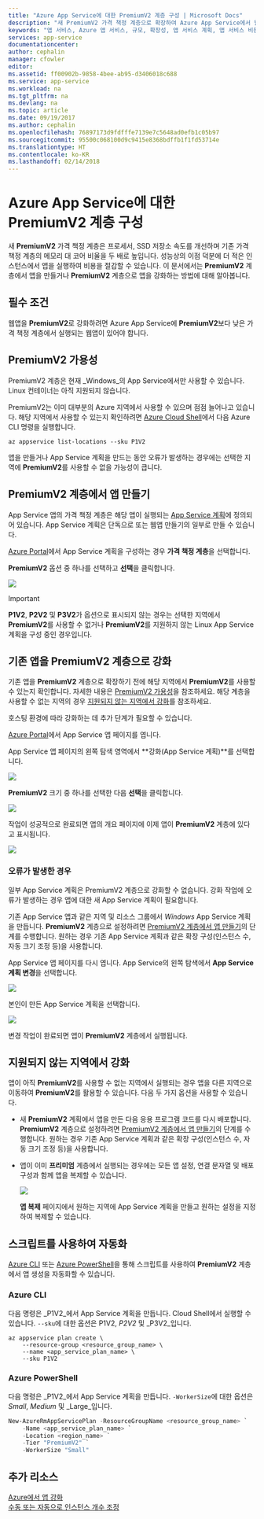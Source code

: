 ```yaml
---
title: "Azure App Service에 대한 PremiumV2 계층 구성 | Microsoft Docs"
description: "새 PremiumV2 가격 책정 계층으로 확장하여 Azure App Service에서 웹, 모바일 및 API 앱 성능을 향상하는 방법에 대해 알아봅니다."
keywords: "앱 서비스, Azure 앱 서비스, 규모, 확장성, 앱 서비스 계획, 앱 서비스 비용"
services: app-service
documentationcenter: 
author: cephalin
manager: cfowler
editor: 
ms.assetid: ff00902b-9858-4bee-ab95-d3406018c688
ms.service: app-service
ms.workload: na
ms.tgt_pltfrm: na
ms.devlang: na
ms.topic: article
ms.date: 09/19/2017
ms.author: cephalin
ms.openlocfilehash: 76897173d9fdfffe7139e7c5648ad0efb1c05b97
ms.sourcegitcommit: 95500c068100d9c9415e8368bdffb1f1fd53714e
ms.translationtype: HT
ms.contentlocale: ko-KR
ms.lasthandoff: 02/14/2018
---
```

# <a name="configure-premiumv2-tier-for-azure-app-service"></a>Azure App Service에 대한 PremiumV2 계층 구성

새 **PremiumV2** 가격 책정 계층은 프로세서, SSD 저장소 속도를 개선하며 기존 가격 책정 계층의 메모리 대 코어 비율을 두 배로 높입니다. 성능상의 이점 덕분에 더 적은 인스턴스에서 앱을 실행하여 비용을 절감할 수 있습니다. 이 문서에서는 **PremiumV2** 계층에서 앱을 만들거나 **PremiumV2** 계층으로 앱을 강화하는 방법에 대해 알아봅니다.

## <a name="prerequisites"></a>필수 조건

웹앱을 **PremiumV2**로 강화하려면 Azure App Service에 **PremiumV2**보다 낮은 가격 책정 계층에서 실행되는 웹앱이 있어야 합니다.

<a name="availability"></a>

## <a name="premiumv2-availability"></a>PremiumV2 가용성

PremiumV2 계층은 현재 _Windows_의 App Service에서만 사용할 수 있습니다. Linux 컨테이너는 아직 지원되지 않습니다.

PremiumV2는 이미 대부분의 Azure 지역에서 사용할 수 있으며 점점 늘어나고 있습니다. 해당 지역에서 사용할 수 있는지 확인하려면 [Azure Cloud Shell](../cloud-shell/overview.md)에서 다음 Azure CLI 명령을 실행합니다.

```azurecli-interactive
az appservice list-locations --sku P1V2
```

앱을 만들거나 App Service 계획을 만드는 동안 오류가 발생하는 경우에는 선택한 지역에 **PremiumV2**를 사용할 수 없을 가능성이 큽니다.

<a name="create"></a>

## <a name="create-an-app-in-premiumv2-tier"></a>PremiumV2 계층에서 앱 만들기

App Service 앱의 가격 책정 계층은 해당 앱이 실행되는 [App Service 계획](azure-web-sites-web-hosting-plans-in-depth-overview.md)에 정의되어 있습니다. App Service 계획은 단독으로 또는 웹앱 만들기의 일부로 만들 수 있습니다.

<a href="https://portal.azure.com" target="_blank">Azure Portal</a>에서 App Service 계획을 구성하는 경우 **가격 책정 계층**을 선택합니다. 

**PremiumV2** 옵션 중 하나를 선택하고 **선택**을 클릭합니다.

![](media/app-service-configure-premium-tier/pick-premium-tier.png)

> [!IMPORTANT] 
> **P1V2**, **P2V2** 및 **P3V2**가 옵션으로 표시되지 않는 경우는 선택한 지역에서 **PremiumV2**를 사용할 수 없거나 **PremiumV2**를 지원하지 않는 Linux App Service 계획을 구성 중인 경우입니다.

## <a name="scale-up-an-existing-app-to-premiumv2-tier"></a>기존 앱을 PremiumV2 계층으로 강화

기존 앱을 **PremiumV2** 계층으로 확장하기 전에 해당 지역에서 **PremiumV2**를 사용할 수 있는지 확인합니다. 자세한 내용은 [PremiumV2 가용성](#availability)을 참조하세요. 해당 계층을 사용할 수 없는 지역의 경우 [지원되지 않는 지역에서 강화](#unsupported)를 참조하세요.

호스팅 환경에 따라 강화하는 데 추가 단계가 필요할 수 있습니다. 

<a href="https://portal.azure.com" target="_blank">Azure Portal</a>에서 App Service 앱 페이지를 엽니다.

App Service 앱 페이지의 왼쪽 탐색 영역에서 **강화(App Service 계획)**를 선택합니다.

![](media/app-service-configure-premium-tier/scale-up-tier-portal.png)

**PremiumV2** 크기 중 하나를 선택한 다음 **선택**을 클릭합니다.

![](media/app-service-configure-premium-tier/scale-up-tier-select.png)

작업이 성공적으로 완료되면 앱의 개요 페이지에 이제 앱이 **PremiumV2** 계층에 있다고 표시됩니다.

![](media/app-service-configure-premium-tier/finished.png)

### <a name="if-you-get-an-error"></a>오류가 발생한 경우

일부 App Service 계획은 PremiumV2 계층으로 강화할 수 없습니다. 강화 작업에 오류가 발생하는 경우 앱에 대한 새 App Service 계획이 필요합니다.

기존 App Service 앱과 같은 지역 및 리소스 그룹에서 _Windows_ App Service 계획을 만듭니다. **PremiumV2** 계층으로 설정하려면 [PremiumV2 계층에서 앱 만들기](#create)의 단계를 수행합니다. 원하는 경우 기존 App Service 계획과 같은 확장 구성(인스턴스 수, 자동 크기 조정 등)을 사용합니다.

App Service 앱 페이지를 다시 엽니다. App Service의 왼쪽 탐색에서 **App Service 계획 변경**을 선택합니다.

![](media/app-service-configure-premium-tier/change-plan.png)

본인이 만든 App Service 계획을 선택합니다.

![](media/app-service-configure-premium-tier/select-plan.png)

변경 작업이 완료되면 앱이 **PremiumV2** 계층에서 실행됩니다.

<a name="unsupported"></a>

## <a name="scale-up-from-an-unsupported-region"></a>지원되지 않는 지역에서 강화

앱이 아직 **PremiumV2**를 사용할 수 없는 지역에서 실행되는 경우 앱을 다른 지역으로 이동하여 **PremiumV2**를 활용할 수 있습니다. 다음 두 가지 옵션을 사용할 수 있습니다.

- 새 **PremiumV2** 계획에서 앱을 만든 다음 응용 프로그램 코드를 다시 배포합니다. **PremiumV2** 계층으로 설정하려면 [PremiumV2 계층에서 앱 만들기](#create)의 단계를 수행합니다. 원하는 경우 기존 App Service 계획과 같은 확장 구성(인스턴스 수, 자동 크기 조정 등)을 사용합니다.
- 앱이 이미 **프리미엄** 계층에서 실행되는 경우에는 모든 앱 설정, 연결 문자열 및 배포 구성과 함께 앱을 복제할 수 있습니다.

    ![](media/app-service-configure-premium-tier/clone-app.png)

    **앱 복제** 페이지에서 원하는 지역에 App Service 계획을 만들고 원하는 설정을 지정하여 복제할 수 있습니다.

## <a name="automate-with-scripts"></a>스크립트를 사용하여 자동화

[Azure CLI](/cli/azure/install-azure-cli) 또는 [Azure PowerShell](/powershell/azure/overview)을 통해 스크립트를 사용하여 **PremiumV2** 계층에서 앱 생성을 자동화할 수 있습니다.

### <a name="azure-cli"></a>Azure CLI

다음 명령은 _P1V2_에서 App Service 계획을 만듭니다. Cloud Shell에서 실행할 수 있습니다. `--sku`에 대한 옵션은 P1V2, _P2V2_ 및 _P3V2_입니다.

```azurecli-interactive
az appservice plan create \
    --resource-group <resource_group_name> \
    --name <app_service_plan_name> \
    --sku P1V2
```

### <a name="azure-powershell"></a>Azure PowerShell

다음 명령은 _P1V2_에서 App Service 계획을 만듭니다. `-WorkerSize`에 대한 옵션은 _Small_, _Medium_ 및 _Large_입니다.

```PowerShell
New-AzureRmAppServicePlan -ResourceGroupName <resource_group_name> `
    -Name <app_service_plan_name> `
    -Location <region_name> `
    -Tier "PremiumV2" `
    -WorkerSize "Small"
```
## <a name="more-resources"></a>추가 리소스

[Azure에서 앱 강화](web-sites-scale.md)  
[수동 또는 자동으로 인스턴스 개수 조정](../monitoring-and-diagnostics/insights-how-to-scale.md)
